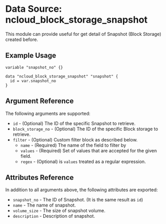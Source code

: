 # Data Source: ncloud_block_storage_snapshot

This module can provide useful for get detail of Snapshot (Block Storage) created before.

## Example Usage

```hcl
variable "snapshot_no" {}

data "ncloud_block_storage_snapshot" "snapshot" {
  id = var.snapshot_no
}
```

## Argument Reference

The following arguments are supported:

* `id` - (Optional) The ID of the specific Snapshot to retrieve.
* `block_storage_no` - (Optional) The ID of the specific Block storage to retrieve. 
* `filter` - (Optional) Custom filter block as described below.
  * `name` - (Required) The name of the field to filter by
  * `values` - (Required) Set of values that are accepted for the given field.
  * `regex` - (Optional) is `values` treated as a regular expression.
  
## Attributes Reference

In addition to all arguments above, the following attributes are exported:

* `snapshot_no` - The ID of Snapshot. (It is the same result as `id`)
* `name` - The name of snapshot.
* `volume_size` - The size of snapshot volume.
* `description` - Description of snapshot.